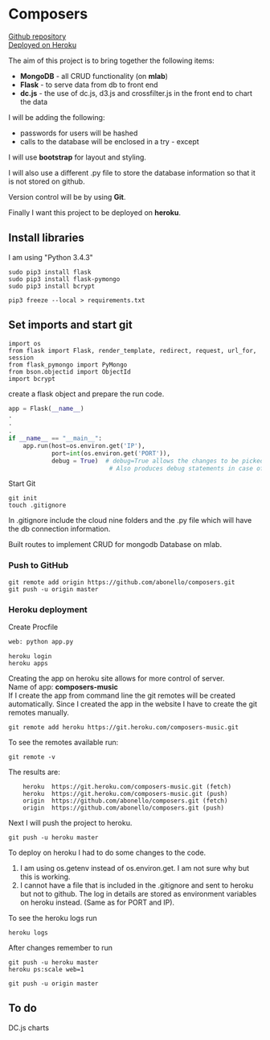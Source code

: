 # Composers


[Github repository](https://github.com/abonello/composers)  
[Deployed on Heroku](https://composers-music.herokuapp.com)

The aim of this project is to bring together the following items:
* **MongoDB** - all CRUD functionality (on **mlab**)
* **Flask** - to serve data from db to front end
* **dc.js** - the use of dc.js, d3.js and crossfilter.js in the front end to chart the data

I will be adding the following:
* passwords for users will be hashed
* calls to the database will be enclosed in a try - except

I will use **bootstrap** for layout and styling.  

I will also use a different .py file to store the database information so that
it is not stored on github.  

Version control will be by using **Git**.  

Finally I want this project to be deployed on **heroku**.



## Install libraries

I am using "Python 3.4.3"

~~~~
sudo pip3 install flask
sudo pip3 install flask-pymongo
sudo pip3 install bcrypt

pip3 freeze --local > requirements.txt
~~~~


## Set imports and start git

~~~~
import os
from flask import Flask, render_template, redirect, request, url_for, session
from flask_pymongo import PyMongo
from bson.objectid import ObjectId
import bcrypt
~~~~

create a flask object and prepare the run code.

~~~~python
app = Flask(__name__)
.
.
.
if __name__ == "__main__":
    app.run(host=os.environ.get('IP'),
            port=int(os.environ.get('PORT')),
            debug = True)  # debug=True allows the changes to be picked automatically in the browser
                            # Also produces debug statements in case of a bug
~~~~

Start Git
~~~~
git init
touch .gitignore
~~~~
In .gitignore include the cloud nine folders and the .py file which will have
the db connection information.

Built routes to implement CRUD for mongodb Database on mlab.


### Push to GitHub
~~~~
git remote add origin https://github.com/abonello/composers.git
git push -u origin master
~~~~

### Heroku deployment
Create Procfile
~~~~python
web: python app.py
~~~~

~~~~
heroku login
heroku apps
~~~~

Creating the app on heroku site allows for more control of server.  
Name of app: **composers-music**  
If I create the app from command line the git remotes will be created automatically.
Since I created the app in the website I have to create the git remotes manually.

~~~~
git remote add heroku https://git.heroku.com/composers-music.git
~~~~

To see the remotes available run:
~~~~
git remote -v
~~~~
The results are:
~~~~
    heroku  https://git.heroku.com/composers-music.git (fetch)
    heroku  https://git.heroku.com/composers-music.git (push)
    origin  https://github.com/abonello/composers.git (fetch)
    origin  https://github.com/abonello/composers.git (push)
~~~~

Next I will push the project to heroku.
~~~~
git push -u heroku master
~~~~

To deploy on heroku I had to do some changes to the code.

1. I am using os.getenv instead of os.environ.get. I am not sure why but this is working.
2. I cannot have a file that is included in the .gitignore and sent to heroku but not to github.
    The log in details are stored as environment variables on heroku instead. (Same as for 
    PORT and IP).

To see the heroku logs run
~~~~
heroku logs
~~~~

After changes remember to run
~~~~
git push -u heroku master
heroku ps:scale web=1
~~~~

~~~~
git push -u origin master
~~~~





## To do



DC.js charts



